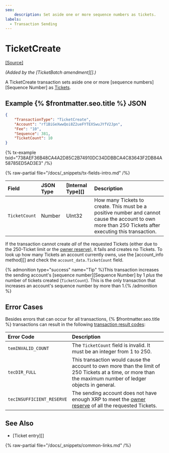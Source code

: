 ```yaml
---
seo:
    description: Set aside one or more sequence numbers as tickets.
labels:
  - Transaction Sending
---
```

# TicketCreate

[[Source]](https://github.com/XRPLF/rippled/blob/master/src/xrpld/app/tx/detail/CreateTicket.cpp "Source")

_(Added by the [TicketBatch amendment][].)_

A TicketCreate transaction sets aside one or more [sequence numbers][Sequence Number] as [Tickets](../../../../concepts/accounts/tickets.md).

## Example {% $frontmatter.seo.title %} JSON

```json
{
    "TransactionType": "TicketCreate",
    "Account": "rf1BiGeXwwQoi8Z2ueFYTEXSwuJYfV2Jpn",
    "Fee": "10",
    "Sequence": 381,
    "TicketCount": 10
}
```

{% tx-example txid="738AEF36B48CA4A2D85C2B74910DC34DDBBCA4C83643F2DB84A58785ED5AD3E3" /%}

{% raw-partial file="/docs/_snippets/tx-fields-intro.md" /%}
<!--{# fix md highlighting_ #}-->

| Field            | JSON Type        | [Internal Type][] | Description        |
|:-----------------|:-----------------|:------------------|:-------------------|
| `TicketCount`    | Number           | UInt32            | How many Tickets to create. This must be a positive number and cannot cause the account to own more than 250 Tickets after executing this transaction. |

If the transaction cannot create _all_ of the requested Tickets (either due to the 250-Ticket limit or the [owner reserve](../../../../concepts/accounts/reserves.md)), it fails and creates no Tickets. To look up how many Tickets an account currently owns, use the [account_info method][] and check the `account_data.TicketCount` field.

{% admonition type="success" name="Tip" %}This transaction increases the sending account's [sequence number][Sequence Number] by 1 _plus_ the number of tickets created (`TicketCount`). This is the only transaction that increases an account's sequence number by more than 1.{% /admonition %}

## Error Cases

Besides errors that can occur for all transactions, {% $frontmatter.seo.title %} transactions can result in the following [transaction result codes](../transaction-results/index.md):

| Error Code                | Description                                      |
|:--------------------------|:-------------------------------------------------|
| `temINVALID_COUNT`        | The `TicketCount` field is invalid. It must be an integer from 1 to 250. |
| `tecDIR_FULL`             | This transaction would cause the account to own more than the limit of 250 Tickets at a time, or more than the maximum number of ledger objects in general. |
| `tecINSUFFICIENT_RESERVE` | The sending account does not have enough XRP to meet the [owner reserve](../../../../concepts/accounts/reserves.md) of all the requested Tickets. |

## See Also

- [Ticket entry][]

{% raw-partial file="/docs/_snippets/common-links.md" /%}
